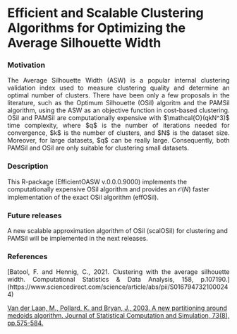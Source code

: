 # Efficient and Scalable Clustering Algorithms for Optimizing the Average Silhouette Width

### Motivation
<p align="justify"> 
The Average Silhouette Width (ASW) is a popular internal clustering validation index used to measure clustering quality and determine an optimal number of clusters. There have been only a few proposals in the literature, such as the Optimum Silhouette (OSil) algoritm and the PAMSil algorithm, using the ASW as an objective function in cost-based clustering. OSil and PAMSil are computationally expensive with $\mathcal{O}(qkN^3)$ time complexity, where $q$ is the number of iterations needed for convergence, $k$ is the number of clusters, and $N$ is the dataset size. Moreover, for large datasets, $q$ can be really large. Consequently, both PAMSil and OSil are only suitable for clustering small datasets.

</p>

### Description

This R-package (EfficientOASW v.0.0.0.9000) implements the computationally expensive OSil algorithm and provides an $\mathcal{O}(N)$ faster implementation of the exact OSil algorithm (effOSil). 

### Future releases
A new scalable approximation algorithm of OSil (scalOSil) for clustering and PAMSil will be implemented in the next releases.

### References

<p align="justify"> 
[Batool, F. and Hennig, C., 2021. Clustering with the average silhouette width. Computational Statistics & Data Analysis, 158, p.107190.](https://www.sciencedirect.com/science/article/abs/pii/S0167947321000244)

[Van der Laan, M., Pollard, K. and Bryan, J., 2003. A new partitioning around medoids algorithm. Journal of Statistical Computation and Simulation, 73(8), pp.575-584.](https://www.tandfonline.com/doi/abs/10.1080/0094965031000136012)
</p>


